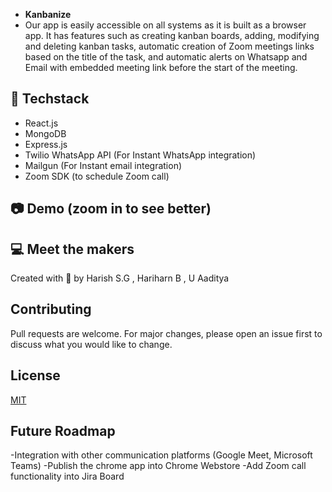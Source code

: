 - **Kanbanize** 
- Our app is easily accessible on all systems as it is built as a browser app. It has features such as creating kanban boards, adding, modifying and deleting kanban tasks, automatic creation of Zoom meetings links based on the title of the task, and automatic alerts on Whatsapp and Email with embedded meeting link before the start of the meeting. 


## 🔧 Techstack
- React.js
- MongoDB
- Express.js
- Twilio WhatsApp API (For Instant WhatsApp integration) 
- Mailgun (For Instant email integration) 
- Zoom SDK (to schedule Zoom call)





## 📷 Demo (zoom in to see better)

 

 

## 💻 Meet the makers

Created with 💖 by Harish S.G , Hariharn B , U Aaditya

## Contributing
Pull requests are welcome. For major changes, please open an issue first to discuss what you would like to change.

## License
[MIT](https://choosealicense.com/licenses/mit/)

## Future Roadmap
-Integration with other communication platforms (Google Meet, Microsoft Teams)
-Publish the chrome app into Chrome Webstore
-Add Zoom call functionality into Jira Board
